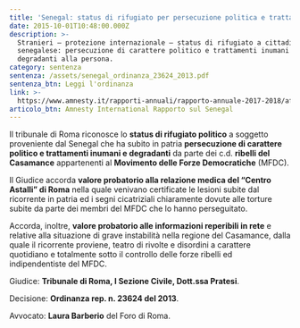 ```yaml
---
title: 'Senegal: status di rifugiato per persecuzione politica e trattamento inumano'
date: 2015-10-01T10:48:00.000Z
description: >-
  Stranieri – protezione internazionale – status di rifugiato a cittadino
  senegalese: persecuzione di carattere politico e trattamenti inumani e
  degradanti alla persona.
category: sentenza
sentenza: /assets/senegal_ordinanza_23624_2013.pdf
sentenza_btn: Leggi l'ordinanza
link: >-
  https://www.amnesty.it/rapporti-annuali/rapporto-annuale-2017-2018/africa/senegal/
articolo_btn: Amnesty International Rapporto sul Senegal
---
```

Il tribunale di Roma riconosce lo **status di rifugiato politico** a soggetto proveniente dal Senegal che ha subito in patria **persecuzione di carattere politico e trattamenti inumani e degradanti** da parte dei c.d. **ribelli del Casamance** appartenenti al **Movimento delle Forze Democratiche** (MFDC).

Il Giudice accorda **valore probatorio alla relazione medica del “Centro Astalli” di Roma** nella quale venivano certificate le lesioni subite dal ricorrente in patria ed i segni cicatriziali chiaramente dovute alle torture subite da parte dei membri del MFDC che lo hanno perseguitato.

Accorda, inoltre, **valore probatorio alle informazioni reperibili in rete** e relative alla situazione di grave instabilità nella regione del Casamance, dalla quale il ricorrente proviene, teatro di rivolte e disordini a carattere quotidiano e totalmente sotto il controllo delle forze ribelli ed indipendentiste del MFDC.

Giudice: **Tribunale di Roma, I Sezione Civile, Dott.ssa Pratesi**. 

Decisione: **Ordinanza rep. n. 23624 del 2013**.

Avvocato: **Laura Barberio** del Foro di Roma.
